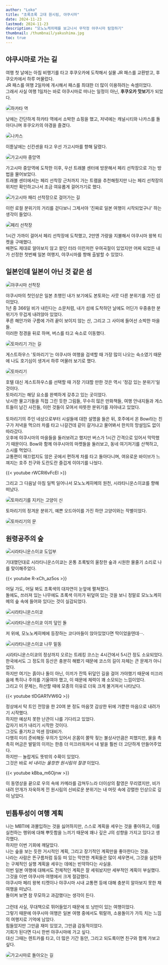 ```yaml
---
author: "Loko"
title: "초록초록 고대 원시림, 야쿠시마"
date: 2024-11-23
lastmod: 2024-11-23
description: "모노노케히메를 보고나서 무작정 야쿠시마 탐험하기"
thumbnail: /thumbnail/yakushima.jpg
toc: true
---
```


## 야쿠시마로 가는 길

여행 첫 날에는 아침 비행기를 타고 후쿠오카에 도착해서 실물 JR 패스를 교환받고, 후쿠오카에서 하루 머물렀다.  
JR 패스를 여행 2일차에 개시해서 패스를 최대한 더 많이 이용하려는 속셈이었다.  
그래서 사실 여행 1일차는 바로 야쿠시마로 떠나는 일정이 아닌, **후쿠오카 맛보기**가 되었다.

![하카타 역](/jr-travel/yakushima-1.jpg)

낮에는 간단하게 하카타 역에서 소박한 쇼핑을 했고, 저녁에는 캐널시티와 나카스를 돌아다니며 후쿠오카의 야경을 즐겼다.

![나카스](/jr-travel/yakushima-2.jpg)

이튿날에는 신칸센을 타고 우선 가고시마를 향해 달렸다.  

![가고시마 중앙역](/jr-travel/yakushima-3.jpg)

가고시마 중앙역에 도착한 이후, 우선 트래블 센터에 방문해서 페리 선착장으로 가는 방법을 물어보았다.  
트래블 센터에서는 페리 선착장 근처까지 가는 트램을 추천해줬지만 나는 페리 선착장의 위치만 확인하고나서 조금 여유롭게 걸어가기로 했다.

![가고시마 패리 선착장으로 걸어가는 길](/jr-travel/yakushima-4.jpg)

이런 로컬 분위기의 거리를 걷다보니 그제서야 '진짜로 일본 여행이 시작되었구나' 하는 생각이 들었다.

![페리 선착장](/jr-travel/yakushima-5.jpg)

1시간 가까이 걸어서 페리 선착장에 도착했고, 2만엔 가량을 지불해서 야쿠시마 왕복 티켓을 구매했다.  
배편도 제대로 알아보지 않고 왔던 터라 이런저런 우여곡절이 있었지만 어찌 되었든 내가 선정한 첫번째 일본 여행지, 야쿠시마를 향해 출발할 수 있었다.

## 일본인데 일본이 아닌 것 같은 섬

![야쿠시마 선착장](/jr-travel/yakushima-6.jpg)

야쿠시마의 첫인상은 일본 초행인 내가 보기에도 본토와는 사뭇 다른 분위기를 가진 섬이었다.  
1년 중 366일 비가 내린다는 소문처럼, 내가 섬에 도착하던 날에도 어딘가 우중충한 분위기가 무겁게 내려앉아 있었다.  
푸른 해안가와 구름에 가려 끝이 보이지 않는 산, 그리고 그 사이에 들어선 소박한 마을들.  
이러한 정경을 뒤로 하며, 버스를 타고 숙소로 이동했다.  

![토마리기 가는 길](/jr-travel/yakushima-7.jpg)

게스트하우스 '토마리기'는 야쿠시마 여행을 검색할 때 가장 많이 나오는 숙소였기 때문에 나도 호기심이 생겨서 하루 머물러 보기로 했다.

![토마리기](/jr-travel/yakushima-8.jpg)

호텔 대신 게스트하우스를 선택할 때 가장 기대할 만한 것은 역시 '정감 있는 분위기'일 것이다.  
토마리기는 해당 요소를 완벽하게 갖추고 있는 곳이었다.  
낚시한 물고기들을 직접 그린 듯한 그림들, 무수히 많은 만화책들, 여행 안내지들과 게스트들이 남긴 사진들, 이런 것들이 모여서 따뜻한 분위기를 자아내고 있었다.  
<br>
토마리기의 주인 네상으로부터 시설들에 대한 설명을 들은 뒤, 호주에서 온 Bow라는 친구가 저녁을 먹으러 차를 타고 나갈건데 같이 갈거냐고 물어봐서 한치의 망설임도 없이 따라갔다.  
오후에 야쿠시마의 마을들을 둘러보려고 했지만 버스가 1시간 간격으로 있어서 막막했기 때문이다.
Bow와 함께 야쿠시마의 마켓들을 둘러보고, 동네 여기저기를 산책하고, 스시를 먹었다.  
교통편이 매끄럽지도 않은 곳에서 편하게 차를 타고 돌아다니며, 여유로운 바이브가 느껴지는 호주 친구와 도란도란 즐겁게 이야기를 나눴다.

{{< youtube rWCRl6vFcEI >}}

그리고 그 다음날 아침 일찍 일어나서 모노노케히메의 원천, 시라타니운스이쿄를 향해 떠났다.

![토마리기를 지키는 고양이 신](/jr-travel/yakushima-9.jpg)

토마리기의 정겨운 분위기, 예쁜 오드아이를 가진 하얀 고양이와는 작별이었다.

![토마리기의 문](/jr-travel/yakushima-10.jpg)

## 원령공주의 숲

![시라타니운스이쿄 도입부](/jr-travel/yakushima-11.jpg)

기대했던대로 시라타니운스이쿄는 온통 초록빛의 울창한 숲과 시원한 물줄기 소리로 나를 맞이해주었다.  

{{< youtube R-xCh_az5os >}}

어딜 가도, 어딜 봐도 초록색의 대자연이 눈앞에 펼쳐졌다.  
돌에도, 쓰러져 있는 나무에도 초록색 이끼가 뒤덮여 있는 것을 보니 정말로 모노노케히메의 숲 속에 들어와 있다는 것이 실감되었다.  

![시라타니운스이쿄](/jr-travel/yakushima-12.jpg)

![시라타니운스이쿄 이끼 덮인 돌](/jr-travel/yakushima-13.jpg)

저 위에, 모노노케히메에 등장하는 코다마들이 앉아있었다면 딱이었을텐데···.

![시라타니운스이쿄 나무 밑동](/jr-travel/yakushima-14.jpg)

시라타니운스이쿄의 정상까지 오르는 트레킹 코스는 4시간에서 5시간 정도 소요되었다.  
한국에서도 그 정도의 등산은 충분히 해봤기 때문에 코스의 길이 자체는 큰 문제가 아니었다.  
하지만 여기는 흙이나 돌이 아닌, 이끼가 잔뜩 뒤덮인 길을 걸어 가야했기 때문에 미끄러움에 특히나 주의를 기울여야 했고, 이 때문에 체력이 꽤 소모되는 느낌이었다.  
그리고 이 문제는, 하산할 때에 모종의 이유로 더욱 크게 불거져서 나타났다.

{{< youtube tIDGAR1VW6Q >}}

정상에서 탁 트인 전망을 한 20여 분 정도 마음껏 감상한 뒤에 가뿐한 마음으로 내려가기 시작했다.  
하지만 예상치 못한 난관이 나를 기다리고 있었다.  
갑자기 비가 내리기 시작한 것이다.  
그것도 줄기차고 억센 장대비가.  
다행히 미리 준비해둔 우의가 있어서 온몸이 쫄딱 젖는 불상사만큼은 피했지만, 물을 촉촉히 머금은 발밑의 이끼는 한층 더 미끄러워져서 내 발을 훨씬 더 고단하게 만들어주었다.  
하지만··· 놀랍게도 뜻밖의 수확이 있었다.  
그것은 바로 *비 내리는 울창한 원시림의 절경* 이었다.

{{< youtube kBba_m6Ojnw >}}

이 동영상을 끝으로 우의 속에 카메라를 감쳐두느라 더이상의 촬영은 무리였지만, 비가 내려 안개가 자욱하게 낀 원시림의 신비로운 분위기는 내 머릿 속에 강렬한 인상으로 깊이 남았다.

## 빈틈투성이 여행 계획

나는 MBTI에 과몰입하는 것을 싫어하지만, 스스로 계획을 세우는 것을 좋아하고, 이를 실천하는 행위에 대해 뿌듯함을 느끼기 때문에 꽤나 깊은 J의 성향을 가지고 있다고 생각했다.  
하지만 이번 기회에 깨달았다.  
나는 숲을 보는 듯한 거시적인 계획, 그리고 장기적인 계획만을 좋아한다는 것을.  
나라는 사람은 뜬구름처럼 둥둥 떠 있는 막연한 계획들은 많이 세우면서, 그것을 실천하는 구체적인 실행 계획을 세우는 데에는 빈약하다는 사실을.  
이번 일본 여행에 대해서도 전체적인 계획은 잘 세워놨지만 세부적인 계획이 부실했다.  
그것을 이번 야쿠시마 여행에서 크게 절감했다.  
야쿠시마 페리 왕복 티켓이나 야쿠시마 시내 교통편 등에 대해 충분히 알아보지 못한 채 여행을 떠났다.  
돌이켜 보면 참 무모하고 과감했다는 생각이 든다.  
<br>
그런데 사실, 무대책으로 뛰어들었기 때문에 또 낭만이 있는 여행이었다.  
그렇기 때문에 야쿠시마 여행은 일본 여행 중에서도 뭐랄까, 소용돌이가 가득 치는 느낌의 여행지로 기억에 남았다.  
힘들었지만 그만큼 재미 있었고, 그만큼 감동적이었다.  
기회가 된다면 다시 한번 야쿠시마에 가고 싶다.  
대신 그때는 렌트카를 타고, 더 많은 기간 동안, 그리고 되도록이면 친구와 함께 가보고 싶다.

![가고시마로 돌아오는 길](/jr-travel/yakushima-15.jpg)

<style>
  img {
    border-radius: 10px;
    box-shadow: 0 4px 6px rgba(0, 0, 0, 0.1);
    transition: transform 0.2s ease, box-shadow 0.2s ease;
  }

  img:hover {
    transform: scale(1.05);
    box-shadow: 0 8px 12px rgba(0, 0, 0, 0.2);
  }
</style>
